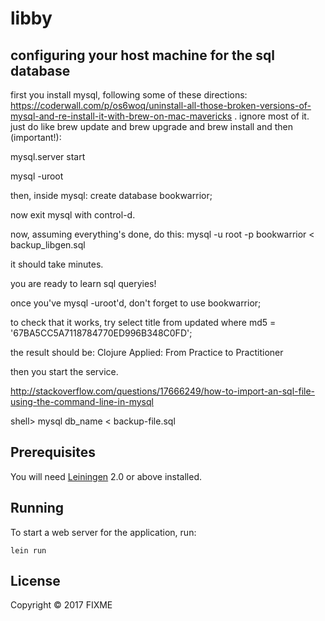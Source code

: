 # libby

## configuring your host machine for the sql database

first you install mysql, following some of these directions: https://coderwall.com/p/os6woq/uninstall-all-those-broken-versions-of-mysql-and-re-install-it-with-brew-on-mac-mavericks . ignore most of it. just do like brew update and brew upgrade and brew install and then (important!):

mysql.server start

mysql -uroot

then, inside mysql: create database bookwarrior;

now exit mysql with control-d.

now, assuming everything's done, do this: mysql -u root -p bookwarrior < backup_libgen.sql

it should take minutes.

you are ready to learn sql queryies!

once you've mysql -uroot'd, don't forget to use bookwarrior;

to check that it works, try select title from updated where md5 = '67BA5CC5A7118784770ED996B348C0FD';

the result should be: Clojure Applied: From Practice to Practitioner









then you start the service. 

http://stackoverflow.com/questions/17666249/how-to-import-an-sql-file-using-the-command-line-in-mysql

shell> mysql db_name < backup-file.sql

## Prerequisites

You will need [Leiningen][1] 2.0 or above installed.

[1]: https://github.com/technomancy/leiningen

## Running

To start a web server for the application, run:

    lein run

## License

Copyright © 2017 FIXME
